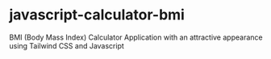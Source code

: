 # javascript-calculator-bmi
BMI (Body Mass Index) Calculator Application with an attractive appearance using Tailwind CSS and Javascript
